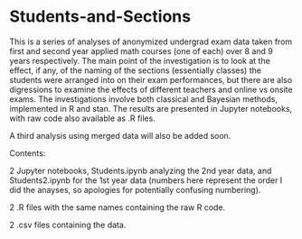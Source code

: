 # Students-and-Sections
This is a series of analyses of anonymized undergrad exam data taken from first and second year applied math courses (one of each) over 8 and 9 years respectively. The main point of the investigation is to look at the effect, if any, of the naming of the sections (essentially classes) the students were arranged into on their exam performances, but there are also digressions to examine the effects of different teachers and online vs onsite exams. The investigations involve both classical and Bayesian methods, implemented in R and stan. The results are presented in Jupyter notebooks, with raw code also available as .R files. 

A third analysis using merged data will also be added soon.

Contents:

2 Jupyter notebooks, Students.ipynb analyzing the 2nd year data, and Students2.ipynb for the 1st year data (numbers here represent the order I did the anayses, so apologies for potentially confusing numbering).

2 .R files with the same names containing the raw R code.

2 .csv files containing the data.

